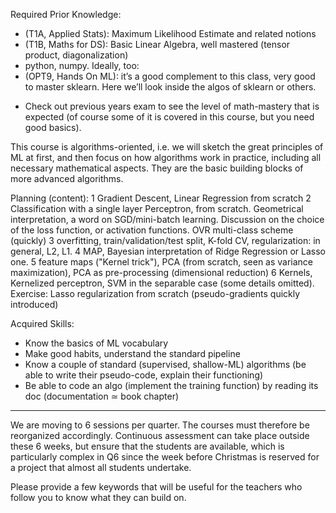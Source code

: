 Required Prior Knowledge:
- (T1A, Applied Stats): Maximum Likelihood Estimate and related notions
- (T1B, Maths for DS): Basic Linear Algebra, well mastered (tensor product, diagonalization)
- python, numpy.
Ideally, too:
- (OPT9, Hands On ML): it’s a good complement to this class, very good to master sklearn. Here we’ll look inside the algos of sklearn or others.
+ Check out previous years exam to see the level of math-mastery that is expected (of course some of it is covered in this course, but you need good basics).

This course is algorithms-oriented, i.e. we will sketch the great principles of ML at first, and then focus on how algorithms work in practice, including all necessary mathematical aspects.
They are the basic building blocks of more advanced algorithms.


Planning (content):
1 Gradient Descent, Linear Regression from scratch
2 Classification with a single layer Perceptron, from scratch. Geometrical interpretation, a word on SGD/mini-batch learning. Discussion on the choice of the loss function, or activation functions. OVR multi-class scheme (quickly)
3 overfitting, train/validation/test split, K-fold CV, regularization: in general, L2, L1.
4 MAP, Bayesian interpretation of Ridge Regression or Lasso one.
5 feature maps ("Kernel trick"), PCA (from scratch, seen as variance maximization), PCA as pre-processing (dimensional reduction)
6 Kernels, Kernelized perceptron, SVM in the separable case (some details omitted). Exercise: Lasso regularization from scratch (pseudo-gradients quickly introduced)


Acquired Skills:
- Know the basics of ML vocabulary
- Make good habits, understand the standard pipeline
- Know a couple of standard (supervised, shallow-ML) algorithms (be able to write their pseudo-code, explain their functioning)
- Be able to code an algo (implement the training function) by reading its doc (documentation ≃ book chapter)

--------------

We are moving to 6 sessions per quarter. The courses must therefore be reorganized accordingly. Continuous assessment can take place outside these 6 weeks, but ensure that the students are available, which is particularly complex in Q6 since the week before Christmas is reserved for a project that almost all students undertake.

Please provide a few keywords that will be useful for the teachers who follow you to know what they can build on.
